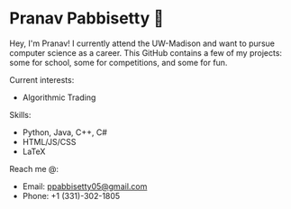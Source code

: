 # Pranav Pabbisetty :wave:

Hey, I'm Pranav! I currently attend the UW-Madison and want to pursue computer science as a career. This GitHub contains a few of my projects: some  for school, some for competitions, and some for fun.

Current interests:
  - Algorithmic Trading 


Skills:
  - Python, Java, C++, C#
  - HTML/JS/CSS
  - LaTeX

Reach me @:
  - Email: ppabbisetty05@gmail.com
  - Phone: +1 (331)-302-1805
